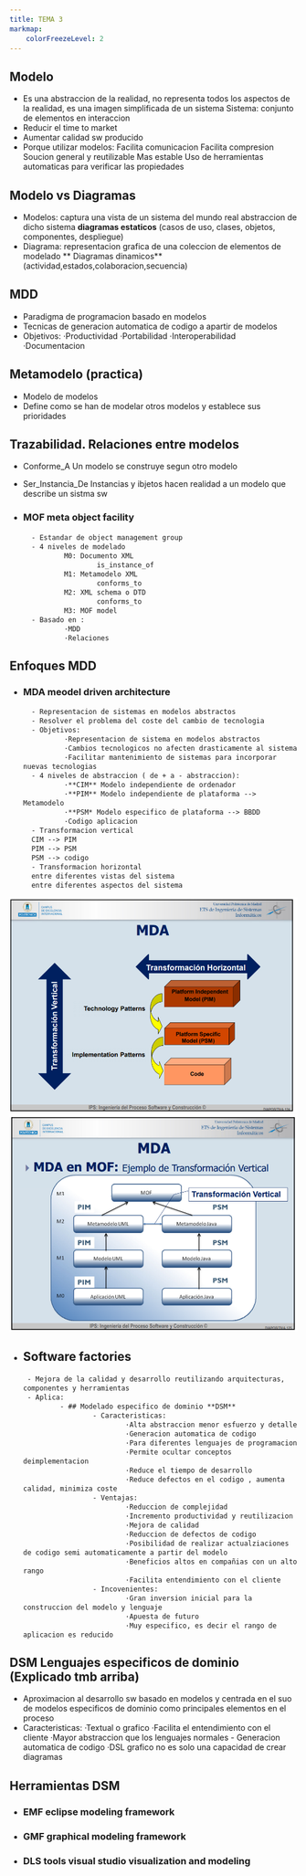 ```yaml
---
title: TEMA 3
markmap: 
    colorFreezeLevel: 2
---
```

## Modelo
- Es una abstraccion de la realidad, no representa todos los aspectos de la realidad, es una imagen simplificada de un sistema
Sistema: conjunto de elementos en interaccion
- Reducir el time to market
- Aumentar calidad sw producido
- Porque utilizar modelos:
        Facilita comunicacion
        Facilita compresion
        Soucion general y reutilizable
        Mas estable
        Uso de herramientas automaticas para verificar las propiedades

## Modelo vs Diagramas
- Modelos: captura una vista de un sistema del mundo real
           abstraccion de dicho sistema
           **diagramas estaticos** (casos de uso, clases, objetos, componentes, despliegue)
- Diagrama: representacion grafica de una coleccion de   elementos de modelado
            ** Diagramas dinamicos** (actividad,estados,colaboracion,secuencia)  

## MDD
- Paradigma de programacion basado en modelos
- Tecnicas de generacion automatica de codigo a apartir de modelos
- Objetivos:
        ·Productividad
        ·Portabilidad
        ·Interoperabilidad
        ·Documentacion
 

## Metamodelo (practica)
- Modelo de modelos
- Define como se han de modelar otros modelos y establece sus prioridades
## Trazabilidad. Relaciones entre modelos
- Conforme_A
        Un modelo se construye segun otro modelo
- Ser_Instancia_De
        Instancias y ibjetos hacen realidad a un modelo que describe un sistma sw

- ### MOF meta object facility
        - Estandar de object management group
        - 4 niveles de modelado
                M0: Documento XML 
                        is_instance_of
                M1: Metamodelo XML
                        conforms_to
                M2: XML schema o DTD
                        conforms_to
                M3: MOF model
        - Basado en :
                ·MDD
                ·Relaciones


## Enfoques MDD
- ### MDA meodel driven architecture
        - Representacion de sistemas en modelos abstractos
        - Resolver el problema del coste del cambio de tecnologia
        - Objetivos:
                ·Representacion de sistema en modelos abstractos
                ·Cambios tecnologicos no afecten drasticamente al sistema
                ·Facilitar mantenimiento de sistemas para incorporar nuevas tecnologias
        - 4 niveles de abstraccion ( de + a - abstraccion):
                ·**CIM** Modelo independiente de ordenador
                ·**PIM** Modelo independiente de plataforma --> Metamodelo
                ·**PSM* Modelo especifico de plataforma --> BBDD
                ·Codigo aplicacion
        - Transformacion vertical
        CIM --> PIM
        PIM --> PSM
        PSM --> codigo
        - Transformacion horizontal     
        entre diferentes vistas del sistema
        entre diferentes aspectos del sistema
![](Fotos/MDA.PNG)
![](Fotos/MDA1.PNG)

-  ## Software factories
        - Mejora de la calidad y desarrollo reutilizando arquitecturas, componentes y herramientas 
        - Aplica: 
                - ## Modelado especifico de dominio **DSM**
                        - Caracteristicas:
                                ·Alta abstraccion menor esfuerzo y detalle
                                ·Generacion automatica de codigo
                                ·Para diferentes lenguajes de programacion
                                ·Permite ocultar conceptos deimplementacion
                                ·Reduce el tiempo de desarrollo
                                ·Reduce defectos en el codigo , aumenta calidad, minimiza coste
                        - Ventajas:
                                ·Reduccion de complejidad
                                ·Incremento productividad y reutilizacion
                                ·Mejora de calidad
                                ·Reduccion de defectos de codigo
                                ·Posibilidad de realizar actualziaciones de codigo semi automaticamente a partir del modelo
                                ·Beneficios altos en compañias con un alto rango
                                ·Facilita entendimiento con el cliente
                        - Incovenientes:
                                ·Gran inversion inicial para la construccion del modelo y lenguaje 
                                ·Apuesta de futuro
                                ·Muy especifico, es decir el rango de aplicacion es reducido

## DSM Lenguajes especificos de dominio **(Explicado tmb arriba)**
- Aproximacion al desarrollo sw basado en modelos y centrada en el suo de modelos especificos de dominio como principales elementos en el proceso
- Caracteristicas:
        ·Textual o grafico
        ·Facilita el entendimiento con el cliente
        ·Mayor abstraccion que los lenguajes normales
        - Generacion automatica de codigo
        ·DSL grafico no es solo una capacidad de crear diagramas

## Herramientas DSM
- ### EMF eclipse modeling framework
- ### GMF graphical modeling framework
- ### DLS tools visual studio visualization and modeling


